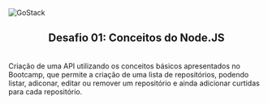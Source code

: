 <img alt="GoStack" src="https://storage.googleapis.com/golden-wind/bootcamp-gostack/header-desafios-new.png" />
<h2 align="center">Desafio 01: Conceitos do Node.JS</h2>
<br>
Criação de uma API utilizando os conceitos básicos apresentados no Bootcamp, que permite a criação de uma lista de repositórios, podendo listar, adiconar, editar ou remover um repositório e ainda adicionar curtidas para cada repositório.